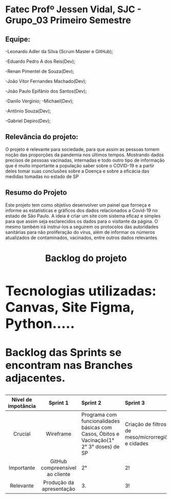 # Fatec Profº Jessen Vidal, SJC - Grupo_03 Primeiro Semestre

## Equipe:
-Leonardo Adler da Silva (Scrum Master e GitHub); 

-Eduardo Pedro A dos Reis(Dev); 

-Renan Pimentel de Souza(Dev); 

-João Vitor Fernandes Machado(Dev); 

-João Paulo Epifânio dos Santos(Dev); 

-Danilo Verginio; -Michael(Dev); 

-Antônio Souza(Dev); 

-Gabriel Depiro(Dev);
</td>

## Relevância do projeto:
 O projeto é relevante para sociedade, para que assim as pessoas tomem noção das proporções da pandemia nos últimos tempos. Mostrando dados precisos de pessoas vacinadas, internadas e todo outro tipo de informação que é muito importante a população saber sobre o COVID-19 e a partir deles tomar suas conclusões sobre a Doença e sobre a eficácia das medidas tomadas no estado de SP </p>
 
 
## Resumo do Projeto
<p align="left"> Este projeto tem como objetivo desenvolver um painel que forneça e informe as estatísticas e gráficos dos dados relacionados a Covid-19 no estado de São Paulo. A ideia é criar um site com sistema eficaz e simples para que assim seja esclarecidos os dados para o visitante da página. O mesmo também irá instrui-los a seguirem os protocolos das autoridades sanitárias para não proliferação do vírus, além de informar os números atualizados de contaminados, vacinados, entre outros dados relevantes </p>

<h1 align="center">Backlog do projeto</h1>
 

 <p align="center">
<h1 align="left">
<table>
<thead>
<tr>
<th align="center">Nível de impotância</th>
<th align="center">Sprint 1</th>
<th align="left">Sprint 2</th>
 <th align="left">Sprint 3</th>
 <th align="left">Sprint 4</th>
 
</tr>
</thead>
<tbody>
<tr>
<td align="center">Crucial</td>
<td align="center">Wireframe</td>
<td align="left">Programa com funcionalidades básicas com Casos, Óbitos e Vacinação(1° 2° 3° doses) de SP</td>
<td align="left">Criação de filtros de meso/microrregiões e cidades</td>
 <td align="left">Painel de vizualição web</td>
 </tr>
<tr>
<td align="center">Importante</td>
<td align="center">GitHub compreensível ao cliente</td>
<td align="left">2°</td>
 <td align="left">2!
  <td align="left">2#
</tr>
<tr>
<td align="center">Relevante</td>
<td align="center">Produção da apresentação</td>
<td align="left">3.</td>
<td align="left">3!
	<td align="left">3#</td>
 
## Tecnologias utilizadas: Canvas, Site Figma, Python.....





### Backlog das Sprints se encontram nas Branches adjacentes.


